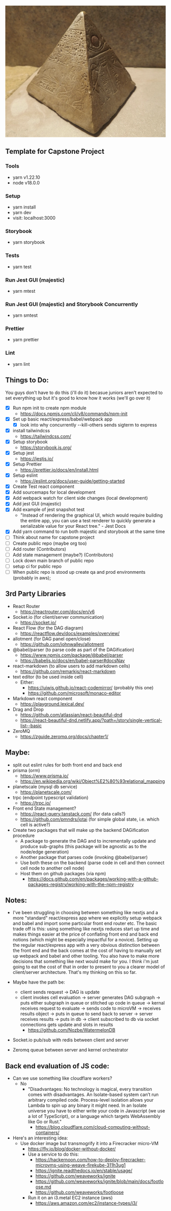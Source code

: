 <p align="center">
    <img src="./docs/img/capstone.png" alt="capstone">
</p>

## Template for Capstone Project

### Tools

- yarn v1.22.10
- node v18.0.0

### Setup

- yarn install
- yarn dev
- visit: localhost:3000

### Storybook

- yarn storybook

### Tests

- yarn test

### Run Jest GUI (majestic)

- yarn mtest

### Run Jest GUI (majestic) and Storybook Concurrently

- yarn smtest

### Prettier

- yarn prettier

### Lint

- yarn lint

## Things to Do:

You guys don't have to do this (i'll do it) becasue juniors aren't expected to set everything up but it's good to know how it works (we'll go over it)

- [x] Run npm init to create npm module
  - https://docs.npmjs.com/cli/v8/commands/npm-init
- [x] Set up basic react/express/babel/webpack app
  - [x] look into why concurrently --kill-others sends sigterm to express
- [x] install tailwindcss
  - https://tailwindcss.com/
- [x] Setup storybook
  - https://storybook.js.org/
- [x] Setup jest
  - https://jestjs.io/
- [x] Setup Prettier
  - https://prettier.io/docs/en/install.html
- [x] Setup eslint
  - https://eslint.org/docs/user-guide/getting-started
- [x] Create Test react component
- [x] Add sourcemaps for local development
- [x] Add webpack watch for client side changes (local development)
- [x] Add jest GUI (majestic)
- [x] Add example of jest snapshot test
  - "Instead of rendering the graphical UI, which would require building the entire app, you can use a test renderer to quickly generate a serializable value for your React tree." - Jest Docs
- [x] Add yarn command to run both majestic and storybook at the same time
- [ ] Think about name for capstone project
- [ ] Create public repo (maybe org too)
- [ ] Add router (Contributors)
- [ ] Add state management (maybe?) (Contributors)
- [ ] Lock down main branch of public repo
- [ ] setup ci for public repo
- [ ] When public repo is stood up create qa and prod environments (probably in aws);

## 3rd Party Libraries

- React Router
  - https://reactrouter.com/docs/en/v6
- Socket.io (for client/server communication)
  - https://socket.io/
- React Flow (for the DAG diagram)
  - https://reactflow.dev/docs/examples/overview/
- allotment (for DAG panel open/close)
  - https://github.com/johnwalley/allotment
- @babel/parser (to parse code as part of the DAGification)
  - https://www.npmjs.com/package/@babel/parser
  - https://babeljs.io/docs/en/babel-parser#docsNav
- react-markdown (to allow users to add markdown cells)
  - https://github.com/remarkjs/react-markdown
- text editor (to be used inside cell)
  - Either:
    - https://uiwjs.github.io/react-codemirror/ (probably this one)
    - https://github.com/microsoft/monaco-editor
- Markdown react component
  - https://playground.lexical.dev/
- Drag and Drop
  - https://github.com/atlassian/react-beautiful-dnd
  - https://react-beautiful-dnd.netlify.app/?path=/story/single-vertical-list--basic
- ZeroMQ
  - https://zguide.zeromq.org/docs/chapter1/

## Maybe:

- split out eslint rules for both front end and back end
- prisma (orm)
    - https://www.prisma.io/
    - https://en.wikipedia.org/wiki/Object%E2%80%93relational_mapping
- planetscale (mysql db service)
    - https://planetscale.com/
- trpc (endpoint typescript validation)
    - https://trpc.io/
- Front end State management?
    - https://react-query.tanstack.com/ (for data calls?)
    - https://github.com/pmndrs/jotai (for simple global state, i.e. which cell is active?)
- Create two packages that will make up the backend DAGification procedure
    - A package to generate the DAG and to incrementally update and produce sub-graphs (this package will be agnostic as to the node/edge generation)
    - Another package that parses code (invoking @babel/parser)
    - Use both these on the backend (parse code in cell and then connect cell node to another cell node)
    - Host them on github packages (via npm)
        - https://docs.github.com/en/packages/working-with-a-github-packages-registry/working-with-the-npm-registry

## Notes:

- I've been struggling in choosing between something like nextjs and a more "standard" react/express app where we explicitly setup webpack and babel and import some particular front end router etc. The basic trade off is this: using something like nextjs reduces start up time and makes things easier at the price of conflating front end and back end notions (which might be especially impactful for a novice). Setting up the regular react/express app with a very obvious distinction between the front end and the back comes at the cost of having to manually set up webpack and babel and other tooling. You also have to make more decisions that something like next would make for you. I think i'm just going to eat the cost of that in order to present to you a clearer model of client/server architecture. That's my thinking on this so far.

- Maybe have the path be:

  - client sends request -> DAG is update
  - client invokes cell evaluation -> server generates DAG subgraph -> puts either subgraph in queue or stitched up code in queue -> kernal receives request to evaluate -> sends code to microVM -> receives results object -> puts in queue to send back to server -> server receives results -> puts in db -> client subscribed to db via socket connections gets update and slots in results
    - https://github.com/Nozbe/WatermelonDB

- Socket.io pub/sub with redis between client and server
- Zeromq queue between server and kernel orchestrator

## Back end evaluation of JS code:

- Can we use something like cloudflare workers?
  - No
    - "Disadvantages: No technology is magical, every transition comes with disadvantages. An Isolate-based system can’t run arbitrary compiled code. Process-level isolation allows your Lambda to spin up any binary it might need. In an Isolate universe you have to either write your code in Javascript (we use a lot of TypeScript), or a language which targets WebAssembly like Go or Rust."
      - https://blog.cloudflare.com/cloud-computing-without-containers/
- Here's an interesting idea:
  - Use docker image but transmogrify it into a Firecracker micro-VM
    - https://fly.io/blog/docker-without-docker/
    - Use a service to do this:
      - https://hackernoon.com/how-to-deploy-firecracker-microvms-using-weave-firekube-311h3ug1
      - https://ignite.readthedocs.io/en/stable/usage/
      - https://github.com/weaveworks/ignite
      - https://github.com/weaveworks/ignite/blob/main/docs/footloose.md
      - https://github.com/weaveworks/footloose
    - Run it on an i3.metal EC2 instance (aws)
      - https://aws.amazon.com/ec2/instance-types/i3/
